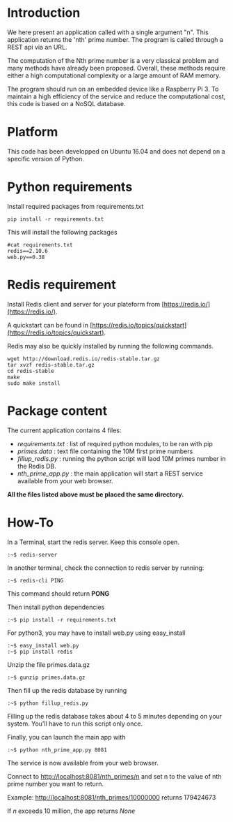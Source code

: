 # Introduction

We here present an application called with a single argument "n".
This application returns the 'nth' prime number.
The program is called through a REST api via an URL.

The computation of the Nth prime number is a very classical problem and many methods have already been proposed.
Overall, these methods require either a high computational complexity or a large amount of RAM memory.

The program should run on an embedded device like a Raspberry Pi 3.
To maintain a high efficiency of the service and reduce the computational cost, this code is based on a NoSQL database.

# Platform

This code has been developped on Ubuntu 16.04 and does not depend on a specific version of Python.


# Python requirements

Install required packages from requirements.txt

    pip install -r requirements.txt

This will install the following packages

    #cat requirements.txt
    redis==2.10.6
    web.py==0.38

# Redis requirement

Install Redis client and server for your plateform from [https://redis.io/](https://redis.io/).

A quickstart can be found in [https://redis.io/topics/quickstart](https://redis.io/topics/quickstart).

Redis may also be quickly installed by running the following commands.

    wget http://download.redis.io/redis-stable.tar.gz
    tar xvzf redis-stable.tar.gz
    cd redis-stable
    make
    sudo make install

# Package content

The current application contains 4 files: 

* *requirements.txt* : list of required python modules, to be ran with pip
* *primes.data* : text file containing the 10M first prime numbers
* *fillup_redis.py* : running the python script will laod 10M primes number in the Redis DB.
* *nth_prime_app.py* : the main application will start a REST service available from your web browser.

**All the files listed above must be placed the same directory.**

# How-To

In a Terminal, start the redis server. Keep this console open.

    :~$ redis-server

In another terminal, check the connection to redis server by running:

    :~$ redis-cli PING

This command should return **PONG**

Then install python dependencies

    :~$ pip install -r requirements.txt

For python3, you may have to install web.py using easy_install

    :~$ easy_install web.py
    :~$ pip install redis

Unzip the file primes.data.gz

	:~$ gunzip primes.data.gz
	
Then fill up the redis database by running

    :~$ python fillup_redis.py

Filling up the redis database takes about 4 to 5 minutes depending on your system.
You'll have to run this script only once.

Finally, you can launch the main app with

    :~$ python nth_prime_app.py 8081

The service is now available from your web browser.

Connect to [http://localhost:8081/nth_primes/n](http://localhost:8081/nth_primes/1) and set n to the value of nth prime number you want to return.

Example: [http://localhost:8081/nth_primes/10000000](http://localhost:8081/nth_primes/10000000) returns 179424673

If *n* exceeds 10 million, the app returns *None*

